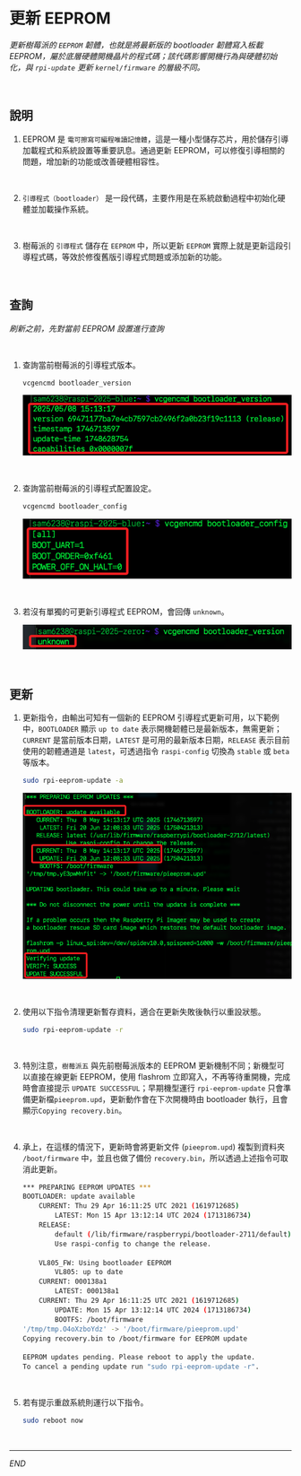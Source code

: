 # 更新 EEPROM

_更新樹莓派的 `EEPROM` 韌體，也就是將最新版的 bootloader 韌體寫入板載 EEPROM，屬於底層硬體開機晶片的程式碼；該代碼影響開機行為與硬體初始化，與 `rpi-update` 更新 `kernel/firmware` 的層級不同。_

<br>

## 說明

1. EEPROM 是 `電可擦寫可編程唯讀記憶體`，這是一種小型儲存芯片，用於儲存引導加載程式和系統設置等重要訊息。通過更新 EEPROM，可以修復引導相關的問題，增加新的功能或改善硬體相容性。

<br>

2. `引導程式（bootloader）` 是一段代碼，主要作用是在系統啟動過程中初始化硬體並加載操作系統。

<br>

3. 樹莓派的 `引導程式` 儲存在 `EEPROM` 中，所以更新 `EEPROM` 實際上就是更新這段引導程式碼，等效於修復舊版引導程式問題或添加新的功能。

<br>

## 查詢

_刷新之前，先對當前 EEPROM 設置進行查詢_

<br>

1. 查詢當前樹莓派的引導程式版本。

    ```bash
    vcgencmd bootloader_version
    ```

    ![](images/img_181.png)

<br>

2. 查詢當前樹莓派的引導程式配置設定。

    ```bash
    vcgencmd bootloader_config
    ```

    ![](images/img_182.png)

<br>

3. 若沒有單獨的可更新引導程式 EEPROM，會回傳 `unknown`。

    ![](images/img_169.png)

<br>

## 更新

1. 更新指令，由輸出可知有一個新的 EEPROM 引導程式更新可用，以下範例中，`BOOTLOADER` 顯示 `up to date` 表示開機韌體已是最新版本，無需更新；`CURRENT` 是當前版本日期，`LATEST` 是可用的最新版本日期，`RELEASE` 表示目前使用的韌體通道是 `latest`，可透過指令 `raspi-config` 切換為 `stable` 或 `beta` 等版本。

    ```bash
    sudo rpi-eeprom-update -a
    ```

    ![](images/img_183.png)

<br>

2. 使用以下指令清理更新暫存資料，適合在更新失敗後執行以重設狀態。

    ```bash
    sudo rpi-eeprom-update -r
    ```

<br>

3. 特別注意，`樹莓派五` 與先前樹莓派版本的 EEPROM 更新機制不同；新機型可以直接在線更新 EEPROM，使用 flashrom 立即寫入，不再等待重開機，完成時會直接提示 `UPDATE SUCCESSFUL`；早期機型運行 `rpi-eeprom-update` 只會準備更新檔`pieeprom.upd`，更新動作會在下次開機時由 bootloader 執行，且會顯示`Copying recovery.bin`。

<br>

4. 承上，在這樣的情況下，更新時會將更新文件 (`pieeprom.upd`) 複製到資料夾 `/boot/firmware` 中，並且也做了備份 `recovery.bin`，所以透過上述指令可取消此更新。

    ```bash
    *** PREPARING EEPROM UPDATES ***
    BOOTLOADER: update available
        CURRENT: Thu 29 Apr 16:11:25 UTC 2021 (1619712685)
            LATEST: Mon 15 Apr 13:12:14 UTC 2024 (1713186734)
        RELEASE:
            default (/lib/firmware/raspberrypi/bootloader-2711/default)
            Use raspi-config to change the release.

        VL805_FW: Using bootloader EEPROM
            VL805: up to date
        CURRENT: 000138a1
            LATEST: 000138a1
        CURRENT: Thu 29 Apr 16:11:25 UTC 2021 (1619712685)
            UPDATE: Mon 15 Apr 13:12:14 UTC 2024 (1713186734)
            BOOTFS: /boot/firmware
    '/tmp/tmp.O4oXzboYdz' -> '/boot/firmware/pieeprom.upd'
    Copying recovery.bin to /boot/firmware for EEPROM update

    EEPROM updates pending. Please reboot to apply the update.
    To cancel a pending update run "sudo rpi-eeprom-update -r".
    ```

<br>

5. 若有提示重啟系統則運行以下指令。

    ```bash
    sudo reboot now
    ```

<br>

___

_END_